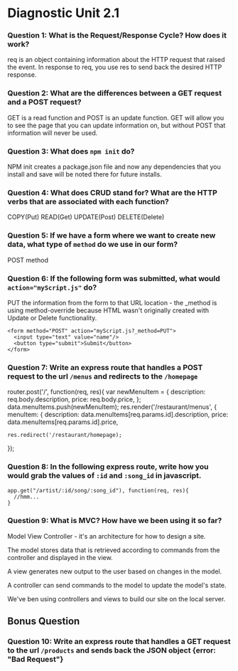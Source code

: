 # Diagnostic Unit 2.1

### Question 1: What is the Request/Response Cycle?  How does it work?
req is an object containing information about the HTTP request that raised the event. In response to req, you use res to send back the desired HTTP response.

### Question 2: What are the differences between a GET request and a POST request?
GET is a read function and POST is an update function. GET will allow you to see the page that you can update information on, but without POST that information will never be used.

### Question 3: What does `npm init` do?
NPM init creates a package.json file and now any dependencies that you install and save will be noted there for future installs.

### Question 4: What does CRUD stand for?  What are the HTTP verbs that are associated with each function?
COPY(Put)
READ(Get)
UPDATE(Post)
DELETE(Delete)

### Question 5: If we have a form where we want to create new data, what type of `method` do we use in our form?  
POST method
### Question 6: If the following form was submitted, what would `action="myScript.js"` do?
PUT the information from the form to that URL location - the _method is using method-override because HTML wasn't originally created with Update or Delete functionality.

```
<form method="POST" action="myScript.js?_method=PUT">
  <input type="text" value="name"/>
  <button type="submit">Submit</button>
</form>
```

### Question 7: Write an express route that handles a POST request to the url `/menus` and redirects to the `/homepage`
router.post('/', function(req, res){
  var newMenuItem = {
        description: req.body.description,
        price: req.body.price,
    };
    data.menuItems.push(newMenuItem);
   res.render('/restaurant/menus', {
    menuItem: {
      description: data.menuItems[req.params.id].description,
      price: data.menuItems[req.params.id].price,
    
    res.redirect('/restaurant/homepage);
});

### Question 8: In the following express route, write how you would grab the values of `:id` and `:song_id` in javascript.

```
app.get("/artist/:id/song/:song_id"), function(req, res){
  //hmm...
}
```

### Question 9: What is MVC? How have we been using it so far?
Model View Controller - it's an architecture for how to design a site.

The model stores data that is retrieved according to commands from the controller and displayed in the view.

A view generates new output to the user based on changes in the model.

A controller can send commands to the model to update the model's state.

We've ben using controllers and views to build our site on the local server.

## Bonus Question

### Question 10: Write an express route that handles a GET request to the url `/products` and sends back the JSON object {error: "Bad Request"}
